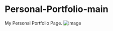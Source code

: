 # Personal-Portfolio-main

My Personal Portfolio Page.
![image](https://user-images.githubusercontent.com/102170851/221423695-4f508530-d4dd-428a-9a76-4f75a5d04e4f.png)
